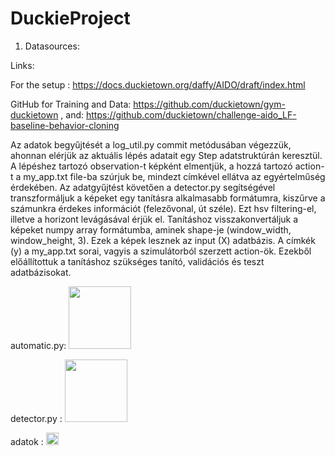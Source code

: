 # DuckieProject
1. Datasources:

Links:

For the setup : https://docs.duckietown.org/daffy/AIDO/draft/index.html

GitHub for Training and Data: https://github.com/duckietown/gym-duckietown
                       , and: https://github.com/duckietown/challenge-aido_LF-baseline-behavior-cloning

Az adatok begyűjtését a log_util.py commit metódusában végezzük, ahonnan elérjük az aktuális lépés adatait egy Step adatstruktúrán keresztül. A lépéshez tartozó observation-t képként elmentjük, a hozzá tartozó action-t a my_app.txt file-ba szúrjuk be, mindezt címkével ellátva az egyértelműség érdekében.
Az adatgyűjtést követően a detector.py segítségével transzformáljuk a képeket egy tanításra alkalmasabb formátumra, kiszűrve a számunkra érdekes információt (felezővonal, út széle). Ezt hsv filtering-el, illetve a horizont levágásával érjük el.
Tanításhoz visszakonvertáljuk a képeket numpy array formátumba, aminek shape-je (window_width, window_height, 3). Ezek a képek lesznek az input (X) adatbázis. A címkék (y) a my_app.txt sorai, vagyis a szimulátorból szerzett action-ök. Ezekből előállítottuk a tanításhoz szükséges tanító, validációs és teszt adatbázisokat.


  automatic.py: [<img src="https://colab.research.google.com/assets/colab-badge.svg" width="100"/>](https://colab.research.google.com/drive/17ZmFWd9ipcPhu3UMql5EZ32AyhlOysG2)

  detector.py : [<img src="https://colab.research.google.com/assets/colab-badge.svg" width="100"/>](https://colab.research.google.com/drive/1xQSpIAknsp-DMxFXMpcI60WFaWCoqjEi)
  
  adatok : [<img src="https://upload.wikimedia.org/wikipedia/commons/thumb/1/12/Google_Drive_icon_%282020%29.svg/1147px-Google_Drive_icon_%282020%29.svg.png" width="20"/>](https://drive.google.com/drive/folders/124WPRwzaz-ePeScy4qqRwlmeeOi_Ii7w?usp=sharing)


